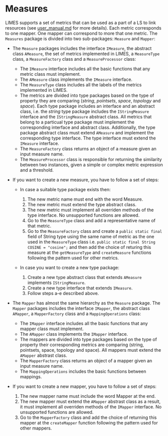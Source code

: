# Measures
LIMES supports a set of metrics that can be used as a part of a LS to link resources (see [user_manual.md](user_manual.md) for more details). Each metric corresponds to one mapper. One mapper can correspond to more that one metric. The `Measures` package is divided into two sub-packages: `Measure` and `Mapper`:

- The `Measure` packages includes the interface `IMeasure`, the abstract class `AMeasure`, the set of metrics implemented in LIMES, a `MeasureType` class, a `MeasureFactory` class and a `MeasureProcessor` class:
	
	* The `IMeasure` interface includes all the basic functions that any metric class must implement.
	* The `AMeasure` class implements the `IMeasure` interface.
	* The `MeasureType` class includes all the labels of the metrics implemented in LIMES. 
	* The metrics are divided into type packages based on the type of property they are comparing (*string*, *pointsets*, *space*, *topology* and *space*). Each type package includes an interface and an abstract class, i.e. the *string* type package includes the `IStringMeasure` interface and the `IStringMeasure` abstract class. All metrics that belong to a particual type package must implement the corresponding interface and abstract class. Additionally, the type package abstract class must extend `AMeasure` and implement the corresponding type interface. The type interface must extend the `IMeasure` interface. 
	* The `MeasureFactory` class returns an object of a measure given an input measure name. 
	* The `MeasureProcessor` class is responsible for returning the similarity between two instances, given a simple or complex metric expression and a threshold.
	

- If you want to create a new measure, you have to follow a set of steps:

	* In case a suitable type package exists then:
	
		1. The new metric name must end with the word Measure.
		2. The new metric must extend the type abstract class.
		3. The new metric must implement all overriden methods of the type interface. No unsupported functions are allowed.
		4. Go to the `MeasureType` class and add a representative name of that metric.
		5. Go to the `MeasureFactory` class and create a `public static final` field of String type using the same name of metric as the one used in the `MeasureType` class i.e. `public static final String COSINE = "cosine";` and then add the choice of returing this measure at the `getMeasureType` and `createMeasure` functions following the pattern used for other metrics.

	* In case you want to create a new type package:
		1. Create a new type abstract class that extends `AMeasure` implements `IStringMeasure`.
		2. Create a new type interface that extends `IMeasure`.
		3. Follow steps a-e described above.

- The `Mapper` has almost the same hierarchy as the `Measure` package. The `Mapper` packages includes the interface `IMapper`, the abstract class `AMapper`, a `MapperFactory` class and a `MappingOperations` class:
	
	* The `IMapper` interface includes all the basic functions that any mapper class must implement.
	* The `AMapper` class implements the `IMapper` interface.
	* The mappers are divided into type packages based on the type of property their corresponding metrics are comparing (string, pointsets, space, topology and space).  All mappers must extend the `AMapper` abstrast class.
	* The `MapperFactory` class returns an object of a mapper given an input measure name. 
	* The `MappingOperations` includes the basic functions between mappings.

- If you want to create a new mapper, you have to follow a set of steps:

	
	1. The new mapper name must include the word Mapper at the end.
	2. The new mapper must extend the `AMapper` abstrast class as a result, it must implement all overriden methods of the `IMapper` interface. No unsupported functions are allowed.
	3. Go to the `MapperFactory` class and add the choice of returning this mapper at the `createMapper` function following the pattern used for other mappers.

